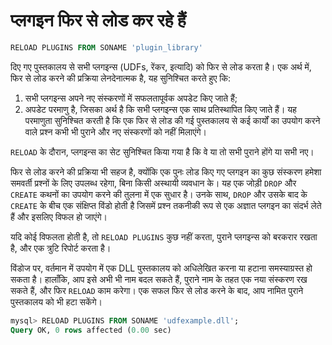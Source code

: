 # प्लगइन फिर से लोड कर रहे हैं

```sql
RELOAD PLUGINS FROM SONAME 'plugin_library'
```

दिए गए पुस्तकालय से सभी प्लगइन्स (UDFs, रेंकर, इत्यादि) को फिर से लोड करता है। एक अर्थ में, फिर से लोड करने की प्रक्रिया लेनदेनात्मक है, यह सुनिश्चित करते हुए कि:
1. सभी प्लगइन्स अपने नए संस्करणों में सफलतापूर्वक अपडेट किए जाते हैं;
2. अपडेट परमाणु है, जिसका अर्थ है कि सभी प्लगइन्स एक साथ प्रतिस्थापित किए जाते हैं। यह परमाणुता सुनिश्चित करती है कि एक फिर से लोड की गई पुस्तकालय से कई कार्यों का उपयोग करने वाले प्रश्न कभी भी पुराने और नए संस्करणों को नहीं मिलाएंगे।

`RELOAD` के दौरान, प्लगइन्स का सेट सुनिश्चित किया गया है कि वे या तो सभी पुराने होंगे या सभी नए।

फिर से लोड करने की प्रक्रिया भी सहज है, क्योंकि एक पुनः लोड किए गए प्लगइन का कुछ संस्करण हमेशा समवर्ती प्रश्नों के लिए उपलब्ध रहेगा, बिना किसी अस्थायी व्यवधान के। यह एक जोड़ी `DROP` और `CREATE` कथनों का उपयोग करने की तुलना में एक सुधार है। उनके साथ, `DROP` और उसके बाद के `CREATE` के बीच एक संक्षिप्त विंडो होती है जिसमें प्रश्न तकनीकी रूप से एक अज्ञात प्लगइन का संदर्भ लेते हैं और इसलिए विफल हो जाएंगे।

यदि कोई विफलता होती है, तो `RELOAD PLUGINS` कुछ नहीं करता, पुराने प्लगइन्स को बरकरार रखता है, और एक त्रुटि रिपोर्ट करता है।

विंडोज पर, वर्तमान में उपयोग में एक DLL पुस्तकालय को अधिलेखित करना या हटाना समस्याग्रस्त हो सकता है। हालाँकि, आप इसे अभी भी नाम बदल सकते हैं, पुराने नाम के तहत एक नया संस्करण रख सकते हैं, और फिर `RELOAD` काम करेगा। एक सफल फिर से लोड करने के बाद, आप नामित पुराने पुस्तकालय को भी हटा सकेंगे।

```sql
mysql> RELOAD PLUGINS FROM SONAME 'udfexample.dll';
Query OK, 0 rows affected (0.00 sec)
```
<!-- proofread -->
